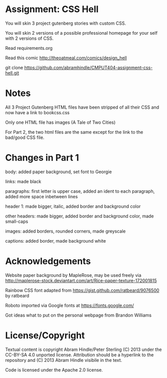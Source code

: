Assignment: CSS Hell
====================

You will skin 3 project gutenberg stories with custom CSS.

You will skin 2 versions of a possible professional homepage for your
self with 2 versions of CSS.

Read requirements.org

Read this comic http://theoatmeal.com/comics/design_hell

git clone https://github.com/abramhindle/CMPUT404-assignment-css-hell.git

Notes
=================
All 3 Project Gutenberg HTML files have been stripped of all their CSS and now have a link to bookcss.css

Only one HTML file has images (A Tale of Two Cities)

For Part 2, the two html files are the same except for the link to the bad/good CSS file.

Changes in Part 1
=================
body: added paper background, set font to Georgie

links: made black

paragraphs: first letter is upper case, added an ident to each paragraph, added more space inbetween lines

header 1: made bigger, italic, added border and background color

other headers: made bigger, added border and background color, made small-caps

images: added borders, rounded corners, made greyscale

captions: added border, made background white

Acknowledgements
=================
Website paper background by MapleRose, may be used freely via http://maplerose-stock.deviantart.com/art/Rice-paper-texture-172001815

Rainbow CSS font adapted from https://gist.github.com/ratbeard/9076500 by ratbeard

Roboto imported via Google fonts at https://fonts.google.com/

Got ideas what to put on the personal webpage from Brandon Williams

License/Copyright
=================

Textual content is copyright Abram Hindle/Peter Sterling (C) 2013 under the CC-BY-SA
4.0 unported license. Attribution should be a hyperlink to the
repository and (C) 2013 Abram Hindle visibile in the text.

Code is licensed under the Apache 2.0 license.


